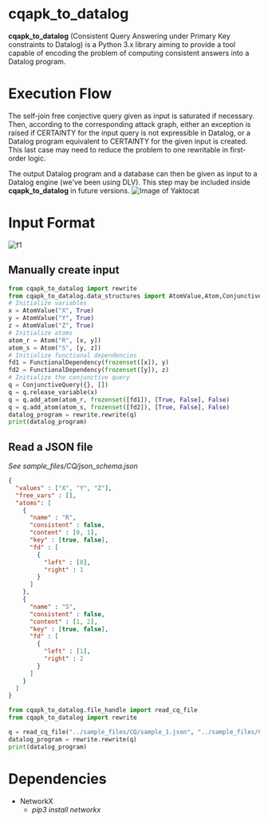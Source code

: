 # __cqapk_to_datalog__
__cqapk_to_datalog__ (Consistent Query Answering under Primary Key constraints to Datalog) is a Python 3.x library aiming to provide a tool capable of encoding the problem of computing consistent answers into a Datalog program.

# Execution Flow
The self-join free conjective query given as input is saturated if necessary. Then, according to the corresponding attack graph, either an exception is raised if CERTAINTY for the input query is not expressible in Datalog, or a Datalog program equivalent to CERTAINTY for the given input is created. This last case may need to reduce the problem to one rewritable in first-order logic.

The output Datalog program and a database can then be given as input to a Datalog engine (we've been using DLV). This step may be included inside __cqapk_to_datalog__ in future versions.
![Image of Yaktocat](https://raw.githubusercontent.com/aeaziz/pkcqa_to_datalog/master/schema.png?token=AF27ADJNBTUX2D76LCEZQVK6KKLRK)

# Input Format
![f1]
## Manually create input 
```python
from cqapk_to_datalog import rewrite
from cqapk_to_datalog.data_structures import AtomValue,Atom,ConjunctiveQuery,FunctionalDependency
# Initialize variables
x = AtomValue("X", True)
y = AtomValue("Y", True)
z = AtomValue("Z", True)
# Initialize atoms
atom_r = Atom("R", [x, y])
atom_s = Atom("S", [y, z])
# Initialize functional dependencies
fd1 = FunctionalDependency(frozenset([x]), y)
fd2 = FunctionalDependency(frozenset([y]), z)
# Initialize the conjunctive query
q = ConjunctiveQuery({}, [])
q = q.release_variable(x)
q = q.add_atom(atom_r, frozenset([fd1]), [True, False], False)
q = q.add_atom(atom_s, frozenset([fd2]), [True, False], False)
datalog_program = rewrite.rewrite(q)
print(datalog_program)
```
## Read a JSON file
*See sample_files/CQ/json_schema.json*
```json
{
  "values" : ["X", "Y", "Z"],
  "free_vars" : [],
  "atoms": [
    {
      "name" : "R",
      "consistent" : false,
      "content" : [0, 1],
      "key" : [true, false],
      "fd" : [
        {
          "left" : [0],
          "right" : 1
        }
      ]
    },
    {
      "name" : "S",
      "consistent" : false,
      "content" : [1, 2],
      "key" : [true, false],
      "fd" : [
        {
          "left" : [1],
          "right" : 2
        }
      ]
    }
  ]
}
```
```python
from cqapk_to_datalog.file_handle import read_cq_file
from cqapk_to_datalog import rewrite

q = read_cq_file("../sample_files/CQ/sample_1.json", "../sample_files/CQ/json_schema.json")[0]
datalog_program = rewrite.rewrite(q)
print(datalog_program)

```
# Dependencies
- NetworkX 
    - *pip3 install networkx*
    
    
[f1]: http://chart.apis.google.com/chart?cht=tx&chl=q=R(\underline{x},y),S(\underline{y},z)
